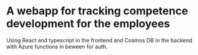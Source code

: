 # A webapp for tracking competence development for the employees
Using React and typescript in the frontend and Cosmos DB in the backend with Azure functions in beween for auth. 

